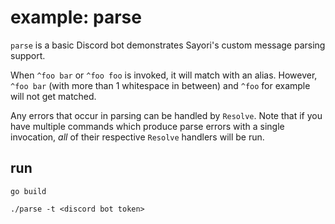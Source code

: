 # example: parse

`parse` is a basic Discord bot demonstrates Sayori's custom message parsing support.

When `^foo bar` or `^foo foo` is invoked, it will match with an alias. However, `^foo bar` (with more than 1 whitespace in between) and `^foo` for example will not get matched.

Any errors that occur in parsing can be handled by `Resolve`. Note that if you have multiple commands which produce parse errors with a single invocation, _all_ of their respective `Resolve` handlers will be run.

## run

`go build`

`./parse -t <discord bot token>`